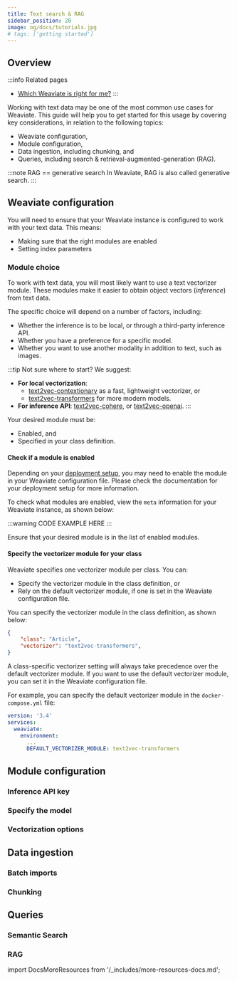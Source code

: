 ```yaml
---
title: Text search & RAG
sidebar_position: 20
image: og/docs/tutorials.jpg
# tags: ['getting started']
---
```



## Overview

:::info Related pages
- [Which Weaviate is right for me?](./which-weaviate.md)
:::

Working with text data may be one of the most common use cases for Weaviate. This guide will help you to get started for this usage by covering key considerations, in relation to the following topics:

- Weaviate configuration,
- Module configuration,
- Data ingestion, including chunking, and
- Queries, including search & retrieval-augmented-generation (RAG).

:::note RAG == generative search
In Weaviate, RAG is also called generative search.
:::

## Weaviate configuration

You will need to ensure that your Weaviate instance is configured to work with your text data. This means:

- Making sure that the right modules are enabled
- Setting index parameters

### Module choice

To work with text data, you will most likely want to use a text vectorizer module. These modules make it easier to obtain object vectors (*inference*) from text data.

The specific choice will depend on a number of factors, including:
- Whether the inference is to be local, or through a third-party inference API.
- Whether you have a preference for a specific model.
- Whether you want to use another modality in addition to text, such as images.

:::tip Not sure where to start?
We suggest:
- **For local vectorization**:
    - [text2vec-contextionary](../modules/retriever-vectorizer-modules/text2vec-contextionary.md) as a fast, lightweight vectorizer, or
    - [text2vec-transformers](../modules/retriever-vectorizer-modules/text2vec-transformers.md) for more modern models.
- **For inference API**: [text2vec-cohere](../modules/retriever-vectorizer-modules/text2vec-cohere.md), or [text2vec-openai](../modules/retriever-vectorizer-modules/text2vec-openai.md).
:::

Your desired module must be:
- Enabled, and
- Specified in your class definition.

#### Check if a module is enabled

Depending on your [deployment setup](../installation/index.md), you may need to enable the module in your Weaviate configuration file. Please check the documentation for your deployment setup for more information.

To check what modules are enabled, view the `meta` information for your Weaviate instance, as shown below:

:::warning CODE EXAMPLE HERE
:::

Ensure that your desired module is in the list of enabled modules.

#### Specify the vectorizer module for your class

Weaviate specifies one vectorizer module per class. You can:

- Specify the vectorizer module in the class definition, or
- Rely on the default vectorizer module, if one is set in the Weaviate configuration file.

You can specify the vectorizer module in the class definition, as shown below:

```json
{
    "class": "Article",
    "vectorizer": "text2vec-transformers",
}
```

A class-specific vectorizer setting will always take precedence over the default vectorizer module. If you want to use the default vectorizer module, you can set it in the Weaviate configuration file.

For example, you can specify the default vectorizer module in the `docker-compose.yml` file:

```yaml
version: '3.4'
services:
  weaviate:
    environment:
      ...
      DEFAULT_VECTORIZER_MODULE: text2vec-transformers
```

## Module configuration

### Inference API key

### Specify the model

### Vectorization options

## Data ingestion

### Batch imports

### Chunking

## Queries

### Semantic Search

### RAG


import DocsMoreResources from '/_includes/more-resources-docs.md';

<DocsMoreResources />
